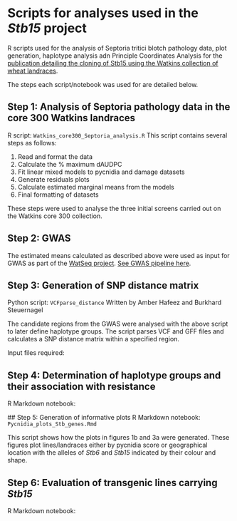 # Scripts for analyses used in the _Stb15_ project
R scripts used for the analysis of Septoria tritici blotch pathology data, plot generation, haplotype analysis adn Principle Coordinates Analysis for the [publication detailing the cloning of Stb15 using the Watkins collection of wheat landraces](https://doi.org/10.1101/2023.09.11.557217). 

The steps each script/notebook was used for are detailed below. 

## Step 1: Analysis of Septoria pathology data in the core 300 Watkins landraces
R script: `Watkins_core300_Septoria_analysis.R`
This script contains several steps as follows:
1. Read and format the data
2. Calculate the % maximum dAUDPC
3. Fit linear mixed models to pycnidia and damage datasets
4. Generate residuals plots
5. Calculate estimated marginal means from the models
6. Final formatting of datasets

These steps were used to analyse the three initial screens carried out on the Watkins core 300 collection. 

## Step 2: GWAS
The estimated means calculated as described above were used as input for GWAS as part of the [WatSeq project](https://doi.org/10.1038/s41586-024-07682-9). 
[See GWAS pipeline here](https://github.com/ShifengCHENG-Laboratory/WWWG2B). 

## Step 3: Generation of SNP distance matrix 
Python script: `VCFparse_distance` 
Written by Amber Hafeez and Burkhard Steuernagel

The candidate regions from the GWAS were analysed with the above script to later define haplotype groups. 
The script parses VCF and GFF files and calculates a SNP distance matrix within a specified region.

Input files required:

## Step 4: Determination of haplotype groups and their association with resistance
R Markdown notebook:

## Step 5: Generation of informative plots
R Markdown notebook: `Pycnidia_plots_Stb_genes.Rmd`

This script shows how the plots in figures 1b and 3a were generated. These figures plot lines/landraces either by pycnidia score or geographical location with the alleles of _Stb6_ and _Stb15_ indicated by their colour and shape. 

## Step 6: Evaluation of transgenic lines carrying _Stb15_
R Markdown notebook:

